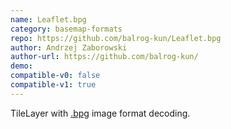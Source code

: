 ```yaml
---
name: Leaflet.bpg
category: basemap-formats
repo: https://github.com/balrog-kun/Leaflet.bpg
author: Andrzej Zaborowski
author-url: https://github.com/balrog-kun/
demo: 
compatible-v0: false
compatible-v1: true
---
```


TileLayer with <a href="http://bellard.org/bpg/">.bpg</a> image format decoding.
